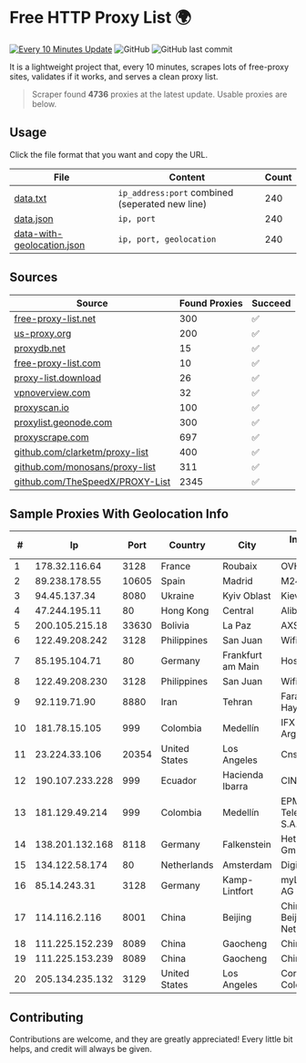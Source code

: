 
# Free HTTP Proxy List 🌍

[![Every 10 Minutes Update](https://github.com/mertguvencli/http-proxy-list/actions/workflows/main.yml/badge.svg?branch=main)](https://github.com/mertguvencli/http-proxy-list/actions/workflows/main.yml)
![GitHub](https://img.shields.io/github/license/mertguvencli/http-proxy-list)
![GitHub last commit](https://img.shields.io/github/last-commit/mertguvencli/http-proxy-list)

It is a lightweight project that, every 10 minutes, scrapes lots of free-proxy sites, validates if it works, and serves a clean proxy list.


> Scraper found **4736** proxies at the latest update. Usable proxies are below.

## Usage

Click the file format that you want and copy the URL.


|File|Content|Count|
|----|-------|-----|
|[data.txt](https://raw.githubusercontent.com/mertguvencli/http-proxy-list/main/proxy-list/data.txt)|`ip_address:port` combined (seperated new line)|240|
|[data.json](https://raw.githubusercontent.com/mertguvencli/http-proxy-list/main/proxy-list/data.json)|`ip, port`|240|
|[data-with-geolocation.json](https://raw.githubusercontent.com/mertguvencli/http-proxy-list/main/proxy-list/data-with-geolocation.json)|`ip, port, geolocation`|240|

## Sources

|Source|Found Proxies|Succeed|
|------|-------------|-------|
|[free-proxy-list.net](https://free-proxy-list.net)|300|✅|
|[us-proxy.org](https://www.us-proxy.org)|200|✅|
|[proxydb.net](http://proxydb.net)|15|✅|
|[free-proxy-list.com](https://free-proxy-list.com/?page=&port=&type%5B%5D=http&type%5B%5D=https&up_time=0&search=Search)|10|✅|
|[proxy-list.download](https://www.proxy-list.download/HTTP)|26|✅|
|[vpnoverview.com](https://vpnoverview.com/privacy/anonymous-browsing/free-proxy-servers)|32|✅|
|[proxyscan.io](https://www.proxyscan.io)|100|✅|
|[proxylist.geonode.com](https://proxylist.geonode.com/api/proxy-list?limit=300&page=1&sort_by=lastChecked&sort_type=desc&protocols=http,https)|300|✅|
|[proxyscrape.com](https://api.proxyscrape.com/v2/?request=displayproxies&protocol=http&timeout=10000&country=all&ssl=all&anonymity=all)|697|✅|
|[github.com/clarketm/proxy-list](https://raw.githubusercontent.com/clarketm/proxy-list/master/proxy-list-raw.txt)|400|✅|
|[github.com/monosans/proxy-list](https://raw.githubusercontent.com/monosans/proxy-list/main/proxies/http.txt)|311|✅|
|[github.com/TheSpeedX/PROXY-List](https://raw.githubusercontent.com/TheSpeedX/PROXY-List/master/http.txt)|2345|✅|


## Sample Proxies With Geolocation Info

|#|Ip|Port|Country|City|Internet Service Provider|
|-|--|----|-------|----|-------------------------|
|1|178.32.116.64|3128|France|Roubaix|OVH SAS|
|2|89.238.178.55|10605|Spain|Madrid|M247 Ltd|
|3|94.45.137.34|8080|Ukraine|Kyiv Oblast|Kievline LLC|
|4|47.244.195.11|80|Hong Kong|Central|Alibaba.com LLC|
|5|200.105.215.18|33630|Bolivia|La Paz|AXS Bolivia S. A.|
|6|122.49.208.242|3128|Philippines|San Juan|WifiCity, Inc|
|7|85.195.104.71|80|Germany|Frankfurt am Main|Host Europe GmbH|
|8|122.49.208.230|3128|Philippines|San Juan|WifiCity, Inc|
|9|92.119.71.90|8880|Iran|Tehran|Farabord Dadeh Haye Iranian Co.|
|10|181.78.15.105|999|Colombia|Medellín|IFX Networks Argentina S.R.L|
|11|23.224.33.106|20354|United States|Los Angeles|Cnservers LLC|
|12|190.107.233.228|999|Ecuador|Hacienda Ibarra|CINECABLE TV|
|13|181.129.49.214|999|Colombia|Medellín|EPM Telecomunicaciones S.A. E.S.P.|
|14|138.201.132.168|8118|Germany|Falkenstein|Hetzner Online GmbH|
|15|134.122.58.174|80|Netherlands|Amsterdam|DigitalOcean, LLC|
|16|85.14.243.31|3128|Germany|Kamp-Lintfort|myLoc managed IT AG|
|17|114.116.2.116|8001|China|Beijing|China Unicom Beijing Province Network|
|18|111.225.152.239|8089|China|Gaocheng|Chinanet|
|19|111.225.153.239|8089|China|Gaocheng|Chinanet|
|20|205.134.235.132|3129|United States|Los Angeles|Corporate Colocation Inc|



## Contributing

Contributions are welcome, and they are greatly appreciated! Every
little bit helps, and credit will always be given.

